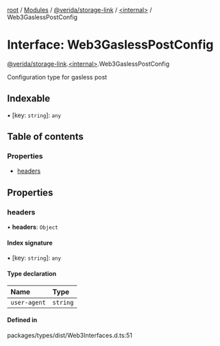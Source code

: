[root](../README.md) / [Modules](../modules.md) / [@verida/storage-link](../modules/verida_storage_link.md) / [<internal\>](../modules/verida_storage_link._internal_.md) / Web3GaslessPostConfig

# Interface: Web3GaslessPostConfig

[@verida/storage-link](../modules/verida_storage_link.md).[<internal\>](../modules/verida_storage_link._internal_.md).Web3GaslessPostConfig

Configuration type for gasless post

## Indexable

▪ [key: `string`]: `any`

## Table of contents

### Properties

- [headers](verida_storage_link._internal_.Web3GaslessPostConfig.md#headers)

## Properties

### headers

• **headers**: `Object`

#### Index signature

▪ [key: `string`]: `any`

#### Type declaration

| Name | Type |
| :------ | :------ |
| `user-agent` | `string` |

#### Defined in

packages/types/dist/Web3Interfaces.d.ts:51
